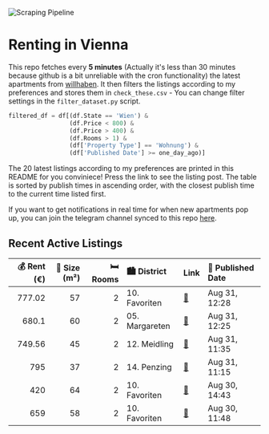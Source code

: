 ![Scraping Pipeline](https://github.com/AthomsG/renting-in-vienna/actions/workflows/run_pipeline.yml/badge.svg)


# Renting in Vienna

This repo fetches every **5 minutes** (Actually it's less than 30 minutes because github is a bit unreliable with the cron functionality) the latest apartments from [willhaben](https://www.willhaben.at/).
It then filters the listings according to my preferences and stores them in `check_these.csv` - You can change filter settings in the `filter_dataset.py` script.

```python
filtered_df = df[(df.State == 'Wien') & 
                 (df.Price < 800) &
                 (df.Price > 400) &
                 (df.Rooms > 1) &
                 (df['Property Type'] == 'Wohnung') &
                 (df['Published Date'] >= one_day_ago)]
```

The 20 latest listings according to my preferences are printed in this README for you conviniece! Press the link to see the listing post.
The table is sorted by publish times in ascending order, with the closest publish time to the current time listed first.

If you want to get notifications in real time for when new apartments pop up, you can join the telegram channel synced to this repo [here](https://t.me/+1HPAYOf5BSsyNTlk).

## Recent Active Listings

|   💰 Rent (€) |   📏 Size (m²) |   🛏️ Rooms | 🏙️ District    | Link                                                                                                                                                                                                                  | 📅 Published Date   |
|-------------:|--------------:|-----------:|:---------------|:----------------------------------------------------------------------------------------------------------------------------------------------------------------------------------------------------------------------|:-------------------|
|       777.02 |            57 |          2 | 10. Favoriten  | [🔗](https://www.willhaben.at/iad/immobilien/d/mietwohnungen/wien/wien-1100-favoriten/%28reserviert%29-innenhoflage-&-wg-geeignet%21-wundersch%C3%B6ne-2-zimmer-whg.-mit-garten-n%C3%A4he-wienerberg-&-fh-2106468861/) | Aug 31, 12:28      |
|       680.1  |            60 |          2 | 05. Margareten | [🔗](https://www.willhaben.at/iad/immobilien/d/mietwohnungen/wien/wien-1050-margareten/helle-2-zimmer-altbauwohnung-n%C3%A4chst-margaretenplatz-und-naschmarkt-2018037946/)                                            | Aug 31, 12:25      |
|       749.56 |            45 |          2 | 12. Meidling   | [🔗](https://www.willhaben.at/iad/immobilien/d/mietwohnungen/wien/wien-1120-meidling/sonnige-2-zimmer-wohnung%21-2019575485/)                                                                                          | Aug 31, 11:35      |
|       795    |            37 |          2 | 14. Penzing    | [🔗](https://www.willhaben.at/iad/immobilien/d/mietwohnungen/wien/wien-1140-penzing/sch%C3%B6ne-2-zimmer-neubau-wohnung-mit-balkon-1746848067/)                                                                        | Aug 31, 11:15      |
|       420    |            64 |          2 | 10. Favoriten  | [🔗](https://www.willhaben.at/iad/immobilien/d/mietwohnungen/wien/wien-1100-favoriten/gemeindewohnung-in-direktvergabe%28wohntiket%29-zu-vergeben-2059184490/)                                                         | Aug 30, 14:43      |
|       659    |            58 |          2 | 10. Favoriten  | [🔗](https://www.willhaben.at/iad/immobilien/d/mietwohnungen/wien/wien-1100-favoriten/2___zimmer__unbefristet-1386048951/)                                                                                             | Aug 30, 11:48      |
